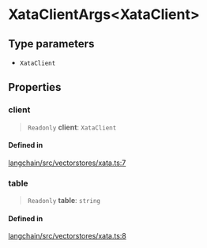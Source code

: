 XataClientArgs<XataClient\>
===========================

Type parameters[](#type-parameters "Direct link to Type parameters")
---------------------------------------------------------------------

*   `XataClient`

Properties[](#properties "Direct link to Properties")
------------------------------------------------------

### client[](#client "Direct link to client")

> `Readonly` **client**: `XataClient`

#### Defined in[](#defined-in "Direct link to Defined in")

[langchain/src/vectorstores/xata.ts:7](https://github.com/hwchase17/langchainjs/blob/1c1274d/langchain/src/vectorstores/xata.ts#L7)

### table[](#table "Direct link to table")

> `Readonly` **table**: `string`

#### Defined in[](#defined-in-1 "Direct link to Defined in")

[langchain/src/vectorstores/xata.ts:8](https://github.com/hwchase17/langchainjs/blob/1c1274d/langchain/src/vectorstores/xata.ts#L8)